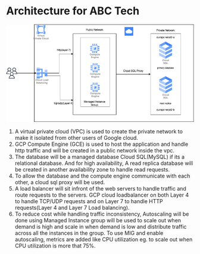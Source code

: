 # Architecture for ABC Tech

![alt text](https://github.com/chinelo-obitube/abc-article/blob/main/abc-architecture/abc-architecture.drawio.png)

1. A virtual private cloud (VPC) is used to create the private network to make it isolated from other users of Google cloud.
2. GCP Compute Engine (GCE) is used to host the application and handle http traffic and will be created in a public network inside the vpc.
3. The database will be a managed database Cloud SQL(MySQL) if its a relational database. And for high availability, A read replica database will be created in another availability zone to handle read requests. 
4. To allow the database and the compute engine communicate with each other, a cloud sql proxy will be used.
5. A load balancer will sit infront of the web servers to handle traffic and route requests to the servers. GCP cloud loadbalancer on both Layer 4 to handle TCP/UDP requests and on Layer 7 to handle HTTP requests(Layer 4 and Layer 7 Load balancing).
6. To reduce cost while handling traffic inconsistency, Autoscaling will be done using Managed Instance group will be used to scale out when demand is high and scale in when demand is low and distribute traffic across all the instances in the group.
To use MIG and enable autoscaling, metrics are added like CPU utilization eg. to scale out when CPU utilization is more that 75%.
